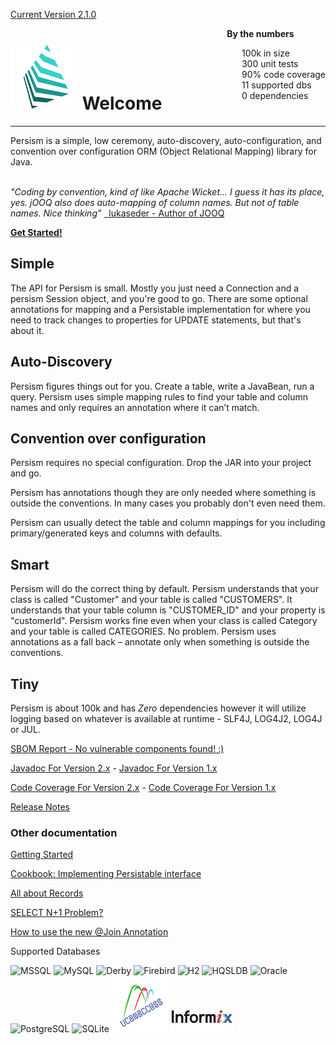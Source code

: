 [Current Version 2.1.0](release-notes.md)

<div style="float: right">
<span style="font-weight: bold">By the numbers</span>
<ul> 
<li style="list-style-type:none;">
100k in size
</li>
<li style="list-style-type:none;">
300 unit tests
</li>
<li style="list-style-type:none;">
90% code coverage
</li>
<li style="list-style-type:none;">
11 supported dbs
</li>
<li style="list-style-type:none;">
0 dependencies
</li>
</ul> 
</div>

# ![](img/logo2.png) Welcome
<hr>
Persism is a simple, low ceremony, auto-discovery, auto-configuration, and convention over configuration ORM (Object Relational Mapping) library for Java.
<br>
<br>


<span style="font-style: italic"> "Coding by convention, kind of like Apache Wicket... I guess it has its place, yes. jOOQ also does auto-mapping of column names. But not of table names. Nice thinking" </span>
<a href="https://www.reddit.com/r/java/comments/1hxgrc/jooqs_reason_for_being_compared_to_jpa_linq_jdbc/cb1hgnw/">&nbsp; lukaseder - Author of JOOQ</a>

[**Get Started!**](/manual2.md)

## Simple

The API for Persism is small. Mostly you just need a Connection and a persism Session object, and you're good to go.
There are some optional annotations for mapping and a Persistable implementation for where you need to track changes to
properties for UPDATE statements, but that's about it.

## Auto-Discovery
Persism figures things out for you. Create a table, write a JavaBean, run a query.
Persism uses simple mapping rules to find your table and column names and only requires
an annotation where it can’t match.

## Convention over configuration
Persism requires no special configuration. Drop the JAR into your project and go.

Persism has annotations though they are only needed where something is outside the conventions.
In many cases you probably don't even need them.

Persism can usually detect the table and column mappings for you including primary/generated
keys and columns with defaults.

## Smart
Persism will do the correct thing by default. Persism understands that your class is called
"Customer" and your table is called "CUSTOMERS". It understands that your table column is
"CUSTOMER_ID" and your property is "customerId". Persism works fine even
when your class is called Category and your table is called CATEGORIES. No problem.
Persism uses annotations as a fall back –
annotate only when something is outside the conventions.

## Tiny
Persism is about 100k and has *Zero* dependencies however it will utilize logging based on whatever is available
at runtime - SLF4J, LOG4J2, LOG4J or JUL.

[SBOM Report - No vulnerable components found! :)](https://sbom.lift.sonatype.com/report/T1-a0368c8f29fdaa555824-66b418a0fe091-1648406946-e5c74ce579764856a8195d8633609be0)

[Javadoc For Version 2.x](/javadoc/persism2/index.html) - [Javadoc For Version 1.x](/javadoc/persism1/index.html)

[Code Coverage For Version 2.x](/coverage/persism2/index.html) - [Code Coverage For Version 1.x](/coverage/persism1/index.html)

[Release Notes](/release-notes.md)

### Other documentation

[Getting Started](/manual2.md)

[Cookbook: Implementing Persistable interface](cookbook-persistable.md)

[All about Records](records.md)

[SELECT N+1 Problem?](n+1.md)

[How to use the new @Join Annotation](join.md)

Supported Databases

![MSSQL](img/mssql.png) ![MySQL](img/mysql.png) ![Derby](img/derby.png) ![Firebird](img/firebird.png) ![H2](img/h2.png) ![HQSLDB](img/hsqldb.jpg) ![Oracle](img/oracle.png) ![PostgreSQL](img/postgresql.png) ![SQLite](img/sqlite.png) ![UCanAccess](img/ucanaccess.png) ![Informix](img/informix.jpg)
